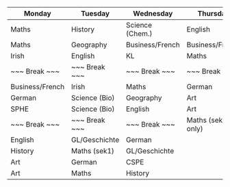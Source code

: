 | Monday          | Tuesday | Wednesday | Thursday | Friday |
|-----------------|---------|-----------|----------|--------|
| Maths           | History | Science (Chem.)      | English |
| Maths           | Geography | Business/French    | Business/French |
| Irish           | English | KL                   | Maths |
| ~~~  Break  ~~~ | ~~~ Break ~~~ | ~~~ Break ~~~  | ~~~ Break ~~~ |
| Business/French | Irish | Maths                  | German |
| German          | Science (Bio) | Geography      | Art |
| SPHE            | Science (Bio) | English        | Art |
| ~~~  Break  ~~~ | ~~~ Break ~~~ | ~~~ Break ~~~  | Maths (sek1 only) |
| English | GL/Geschichte | German                 |
| History | Maths (sek1) | GL/Geschichte           |
| Art | German | CSPE                              |
| Art | Maths | History                            |
